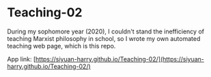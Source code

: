 # Teaching-02

During my sophomore year (2020), I couldn't stand the inefficiency of teaching Marxist philosophy in school, so I wrote my own automated teaching web page, which is this repo.

App link: [https://siyuan-harry.github.io/Teaching-02/](https://siyuan-harry.github.io/Teaching-02/)
